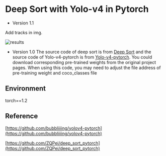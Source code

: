 # Deep Sort with Yolo-v4 in Pytorch

- Version 1.1

Add tracks in img.

![results](https://github.com/deyiwang89/pytorch-yolov4-deepsort/img/result.gif)

- Version 1.0
The source code of deep sort is from [Deep Sort](https://github.com/ZQPei/deep_sort_pytorch) and the source code of Yolo-v4-pytorch is from [Yolo-v4-pytorch](https://github.com/bubbliiiing/yolov4-pytorch). You could download corresponding pre-trained weights from the original project pages. 
When using this code, you may need to adjust the file address of pre-training weight and coco_classes file

## Environment

torch==1.2

## Reference

[https://github.com/bubbliiiing/yolov4-pytorch](https://github.com/bubbliiiing/yolov4-pytorch)

[https://github.com/ZQPei/deep_sort_pytorch](https://github.com/ZQPei/deep_sort_pytorch)

